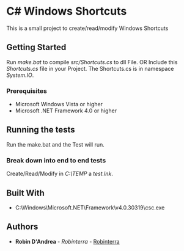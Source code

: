 # C# Windows Shortcuts

This is a small project to create/read/modify Windows Shortcuts

## Getting Started

Run *make.bat* to compile *src/Shortcuts.cs* to dll File.
OR Include this *Shortcuts.cs* file in your Project.
The Shortcuts.cs is in namespace *System.IO*.

### Prerequisites

* Microsoft Windows Vista or higher
* Microsoft .NET Framework 4.0 or higher

## Running the tests

Run the make.bat and the Test will run.

### Break down into end to end tests

Create/Read/Modify in *C:\TEMP* a *test.lnk*.

## Built With

* C:\Windows\Microsoft.NET\Framework\v4.0.30319\csc.exe

## Authors

* **Robin D'Andrea** - *Robinterra* - [Robinterra](https://github.com/Robinterra)